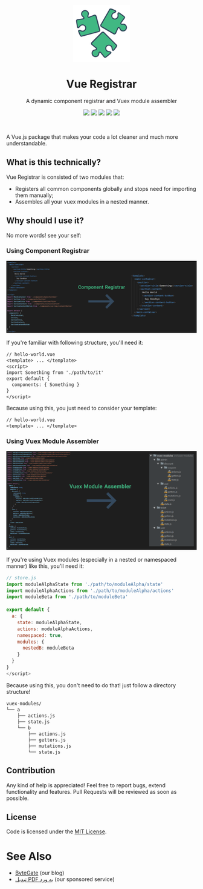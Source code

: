 <p align="center">
  <a href="https://amirrezanasiri.github.io/vue-registrar/">
    <img alt="vue-registrar" src="./assets/logo.png" width="150">
  </a>
  <h1 align="center">Vue Registrar</h1>
</p>

<p align="center">
  A dynamic component registrar and Vuex module assembler
</p>

<p align="center">
    <a href="https://www.npmjs.com/package/vue-registrar"><img src="https://img.shields.io/npm/dt/amirreza-nasiri/vue-registrar.svg"></a>
    <a href="https://travis-ci.org/AmirrezaNasiri/vue-registrar"><img src="https://travis-ci.org/AmirrezaNasiri/vue-registrar.svg?branch=master"></a>
    <img src="https://img.shields.io/david/AmirrezaNasiri/vue-registrar.svg">
    <img src="https://img.shields.io/github/last-commit/AmirrezaNasiri/vue-registrar.svg">
    <a href="https://standardjs.com/"><img src="https://img.shields.io/badge/code%20style-standard-brightgreen.svg"></a>
</p>
<br>

A Vue.js package that makes your code a lot cleaner and much more understandable.

## What is this technically?
Vue Registrar is consisted of two modules that:
 * Registers all common components globally and stops need for importing them manually;
 * Assembles all your vuex modules in a nested manner.   
 
## Why should I use it?
No more words! see your self:   

### Using Component Registrar
![vue-dynamic-component-registrar](./assets/component-registrar-usage.png)

If you're familiar with following structure, you'll need it:
```vue
// hello-world.vue
<template> ... </template>
<script>
import Something from './path/to/it'
export default {
  components: { Something }
}
</script>
```
Because using this, you just need to consider your template:
```vue
// hello-world.vue
<template> ... </template>
```

### Using Vuex Module Assembler
![vuex-dynamic-nested-module-assembler](./assets/vuex-module-assembler-usage.png)

If you're using Vuex modules (especially in a nested or namespaced manner) like this, you'll need it:
```javascript
// store.js
import moduleAlphaState from './path/to/moduleAlpha/state'
import moduleAlphaActions from './path/to/moduleAlpha/actions'
import moduleBeta from './path/to/moduleBeta'

export default {
  a: {
    state: moduleAlphaState,
    actions: moduleAlphaActions,
    namespaced: true,
    modules: {
      nestedB: moduleBeta
    }
  }
}
</script>
```
Because using this, you don't need to do that! just follow a directory structure!
```
vuex-modules/
└── a
    ├── actions.js
    ├── state.js
    └── b
        ├── actions.js
        ├── getters.js
        ├── mutations.js
        └── state.js
```

## Contribution
Any kind of help is appreciated! Feel free to report bugs, extend functionality and features. Pull Requests will be reviewed as soon as possible.

## License
Code is licensed under the [MIT License](../LICENSE).

# See Also
* [ByteGate](https://bytegate.ir/) (our blog)
* [تبدیل PDF به ورد](http://delix.ir/) (our sponsored service)
